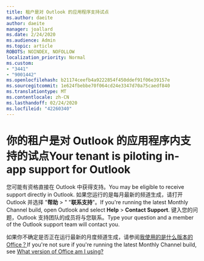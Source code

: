 ```yaml
---
title: 租户是对 Outlook 的应用程序支持试点
ms.author: daeite
author: daeite
manager: joallard
ms.date: 2/24/2020
ms.audience: Admin
ms.topic: article
ROBOTS: NOINDEX, NOFOLLOW
localization_priority: Normal
ms.custom:
- "3441"
- "9001442"
ms.openlocfilehash: b21174ceefb4a9222854f450ddef91f06e39157e
ms.sourcegitcommit: 1e624fbebbe70f064cd24e3347d70a75caedf840
ms.translationtype: MT
ms.contentlocale: zh-CN
ms.lasthandoff: 02/24/2020
ms.locfileid: "42260340"
---
```

# <a name="your-tenant-is-piloting-in-app-support-for-outlook"></a><span data-ttu-id="7dd36-102">你的租户是对 Outlook 的应用程序内支持的试点</span><span class="sxs-lookup"><span data-stu-id="7dd36-102">Your tenant is piloting in-app support for Outlook</span></span>

<span data-ttu-id="7dd36-103">您可能有资格直接在 Outlook 中获得支持。</span><span class="sxs-lookup"><span data-stu-id="7dd36-103">You may be eligible to receive support directly in Outlook.</span></span> <span data-ttu-id="7dd36-104">如果您运行的是每月最新的频道生成，请打开 Outlook 并选择 "**帮助** > " "**联系支持**"。</span><span class="sxs-lookup"><span data-stu-id="7dd36-104">If you're running the latest Monthly Channel build, open Outlook and select **Help** > **Contact Support**.</span></span> <span data-ttu-id="7dd36-105">键入您的问题，Outlook 支持团队的成员将与您联系。</span><span class="sxs-lookup"><span data-stu-id="7dd36-105">Type your question and a member of the Outlook support team will contact you.</span></span>

<span data-ttu-id="7dd36-106">如果你不确定是否正在运行最新的月度频道生成，请参阅[我使用的是什么版本的 Office？](https://support.office.com/article/932788B8-A3CE-44BF-BB09-E334518B8B19)</span><span class="sxs-lookup"><span data-stu-id="7dd36-106">If you're not sure if you're running the latest Monthly Channel build, see [What version of Office am I using?](https://support.office.com/article/932788B8-A3CE-44BF-BB09-E334518B8B19)</span></span>
